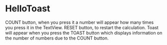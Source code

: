 # HelloToast
COUNT button, when you press it a number will appear how many times you press it in the TextView. RESET button, to restart the calculation. Toast will appear when you press the TOAST button which displays information on the number of numbers due to the COUNT button. 
